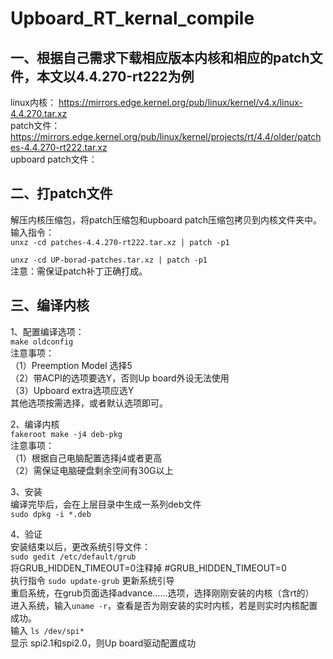 # Upboard_RT_kernal_compile
## 一、根据自己需求下载相应版本内核和相应的patch文件，本文以4.4.270-rt222为例  
linux内核： https://mirrors.edge.kernel.org/pub/linux/kernel/v4.x/linux-4.4.270.tar.xz  
patch文件： https://mirrors.edge.kernel.org/pub/linux/kernel/projects/rt/4.4/older/patches-4.4.270-rt222.tar.xz  
upboard patch文件：  

## 二、打patch文件  
解压内核压缩包，将patch压缩包和upboard patch压缩包拷贝到内核文件夹中。  
输入指令：  
`unxz -cd patches-4.4.270-rt222.tar.xz | patch -p1`  
  
`unxz -cd UP-borad-patches.tar.xz | patch -p1`  
注意：需保证patch补丁正确打成。  
  
## 三、编译内核  
1、配置编译选项：  
`make oldconfig`    
注意事项：  
（1）Preemption Model 选择5  
（2）带ACPI的选项要选Y，否则Up board外设无法使用  
（3）Upboard extra选项应选Y  
其他选项按需选择，或者默认选项即可。  
  
2、编译内核  
`fakeroot make -j4 deb-pkg`  
注意事项：  
（1）根据自己电脑配置选择j4或者更高  
（2）需保证电脑硬盘剩余空间有30G以上  
  
3、安装  
编译完毕后，会在上层目录中生成一系列deb文件  
`sudo dpkg -i *.deb`  
  
4、验证  
安装结束以后，更改系统引导文件：  
`sudo gedit /etc/default/grub`  
将GRUB_HIDDEN_TIMEOUT=0注释掉 #GRUB_HIDDEN_TIMEOUT=0  
执行指令 `sudo update-grub` 更新系统引导  
重启系统，在grub页面选择advance......选项，选择刚刚安装的内核（含rt的）  
进入系统，输入`uname -r`，查看是否为刚安装的实时内核，若是则实时内核配置成功。  
输入 `ls /dev/spi*`  
显示 spi2.1和spi2.0，则Up board驱动配置成功  
  
